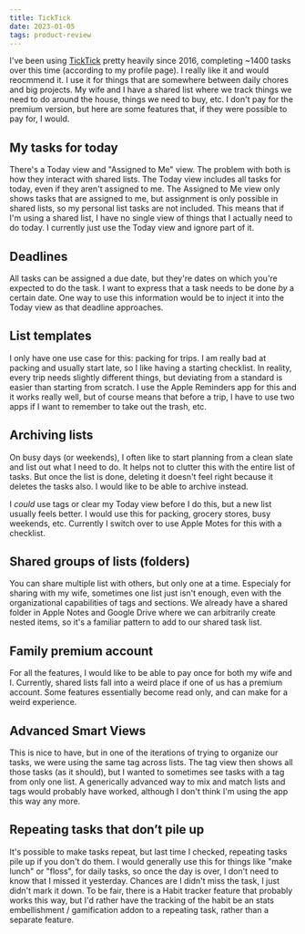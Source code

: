 ```yaml
---
title: TickTick
date: 2023-01-05
tags: product-review
---
```


I've been using [TickTick][1] pretty heavily since 2016, completing ~1400
tasks over this time (according to my profile page). I really like it and
would reocmmend it. I use it for things that are somewhere between daily
chores and big projects. My wife and I have a shared list where we
track things we need to do around the house, things we need to buy, etc.
I don't pay for the premium version, but here are some features that, if
they were possible to pay for, I would.

## My tasks for today

There's a Today view and "Assigned to Me" view. The problem with both is how they interact with
shared lists. The Today view includes all tasks for today, even if they aren't assigned to me.
The Assigned to Me view only shows tasks that are assigned to me, but assignment is only possible
in shared lists, so my personal list tasks are not included. This means that if I'm using a shared
list, I have no single view of things that I actually need to do today. I currently just use
the Today view and ignore part of it.

## Deadlines

All tasks can be assigned a due date, but they're dates on which you're expected to do the task.
I want to express that a task needs to be done _by_ a certain date. One way to use this information
would be to inject it into the Today view as that deadline approaches.

## List templates

I only have one use case for this: packing for trips. I am really bad at packing and usually start
late, so I like having a starting checklist. In reality, every trip needs slightly different things,
but deviating from a standard is easier than starting from scratch. I use the Apple Reminders app
for this and it works really well, but of course means that before a trip, I have to use two apps
if I want to remember to take out the trash, etc.

## Archiving lists

On busy days (or weekends), I often like to start planning from a clean slate and list out what I need to do.
It helps not to clutter this with the entire list of tasks. But once the list is done, deleting it
doesn't feel right because it deletes the tasks also. I would like to be able to archive instead.

I _could_ use tags or clear my Today view before I do this, but a new list usually feels better.
I would use this for packing, grocery stores, busy weekends, etc. Currently I switch over to use
Apple Motes for this with a checklist.

## Shared groups of lists (folders)

You can share multiple list with others, but only one at a time. Especialy for sharing with my wife,
sometimes one list just isn't enough, even with the organizational capabilities of tags and sections.
We already have a shared folder in Apple Notes and Google Drive where we can arbitrarily create nested
items, so it's a familiar pattern to add to our shared task list.

## Family premium account

For all the features, I would like to be able to pay once for both my wife and I.
Currently, shared lists fall into a weird place if one of us has a premium account. Some features
essentially become read only, and can make for a weird experience.

## Advanced Smart Views

This is nice to have, but in one of the iterations of trying to organize our tasks, we were using
the same tag across lists. The tag view then shows all those tasks (as it should), but I wanted to
sometimes see tasks with a tag from only one list. A generically advanced way to mix and match lists
and tags would probably have worked, although I don't think I'm using the app this way any more.

## Repeating tasks that don’t pile up

It's possible to make tasks repeat, but last time I checked, repeating tasks pile up if you don't
do them. I would generally use this for things like "make lunch" or "floss", for daily tasks,
so once the day is over, I don't need to know that I missed it yesterday. Chances are I didn't miss
the task, I just didn't mark it down. To be fair, there is a Habit tracker feature that probably
works this way, but I'd rather have the tracking of the habit be an stats embellishment / gamification
addon to a repeating task, rather than a separate feature.

[1]: https://ticktick.com/home
